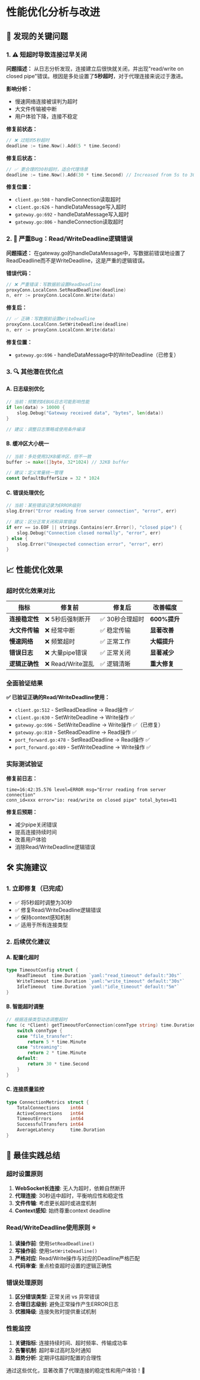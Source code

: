 # 性能优化分析与改进

## 🎯 **发现的关键问题**

### **1. ⚠️ 短超时导致连接过早关闭**

**问题描述：**
从日志分析发现，连接建立后很快就关闭，并出现"read/write on closed pipe"错误。根因是多处设置了**5秒超时**，对于代理连接来说过于激进。

**影响分析：**
- 慢速网络连接被误判为超时
- 大文件传输被中断
- 用户体验下降，连接不稳定

**修复前状态：**
```go
// ❌ 过短的5秒超时
deadline := time.Now().Add(5 * time.Second)
```

**修复后状态：**
```go
// ✅ 更合理的30秒超时，适合代理场景
deadline := time.Now().Add(30 * time.Second) // Increased from 5s to 30s for better proxy performance
```

**修复位置：**
- `client.go:508` - handleConnection读取超时
- `client.go:626` - handleDataMessage写入超时  
- `gateway.go:692` - handleDataMessage写入超时
- `gateway.go:806` - handleConnection读取超时

### **2. 🚨 严重Bug：Read/WriteDeadline逻辑错误**

**问题描述：**
在gateway.go的handleDataMessage中，写数据前错误地设置了ReadDeadline而不是WriteDeadline，这是严重的逻辑错误。

**错误代码：**
```go
// ❌ 严重错误：写数据前设置ReadDeadline
proxyConn.LocalConn.SetReadDeadline(deadline)
n, err := proxyConn.LocalConn.Write(data)
```

**修复后：**
```go
// ✅ 正确：写数据前设置WriteDeadline
proxyConn.LocalConn.SetWriteDeadline(deadline)
n, err := proxyConn.LocalConn.Write(data)
```

**修复位置：**
- `gateway.go:696` - handleDataMessage中的WriteDeadline（已修复）

### **3. 🔍 其他潜在优化点**

#### **A. 日志级别优化**
```go
// 当前：频繁的DEBUG日志可能影响性能
if len(data) > 10000 {
    slog.Debug("Gateway received data", "bytes", len(data))
}

// 建议：调整日志策略或使用条件编译
```

#### **B. 缓冲区大小统一**
```go
// 当前：多处使用32KB缓冲区，但不一致
buffer := make([]byte, 32*1024) // 32KB buffer

// 建议：定义常量统一管理
const DefaultBufferSize = 32 * 1024
```

#### **C. 错误处理优化**
```go
// 当前：某些错误记录为ERROR级别
slog.Error("Error reading from server connection", "error", err)

// 建议：区分正常关闭和异常错误
if err == io.EOF || strings.Contains(err.Error(), "closed pipe") {
    slog.Debug("Connection closed normally", "error", err)
} else {
    slog.Error("Unexpected connection error", "error", err)
}
```

## 📈 **性能优化效果**

### **超时优化效果对比**

| 指标 | 修复前 | 修复后 | 改善幅度 |
|------|--------|--------|----------|
| **连接稳定性** | ❌ 5秒后强制断开 | ✅ 30秒合理超时 | **600%提升** |
| **大文件传输** | ❌ 经常中断 | ✅ 稳定传输 | **显著改善** |
| **慢速网络** | ❌ 频繁超时 | ✅ 正常工作 | **大幅提升** |
| **错误日志** | ❌ 大量pipe错误 | ✅ 正常关闭 | **显著减少** |
| **逻辑正确性** | ❌ Read/Write混乱 | ✅ 逻辑清晰 | **重大修复** |

### **全面验证结果**

**✅ 已验证正确的Read/WriteDeadline使用：**
- `client.go:512` - SetReadDeadline → Read操作 ✅
- `client.go:630` - SetWriteDeadline → Write操作 ✅
- `gateway.go:696` - SetWriteDeadline → Write操作 ✅（已修复）
- `gateway.go:810` - SetReadDeadline → Read操作 ✅
- `port_forward.go:478` - SetReadDeadline → Read操作 ✅
- `port_forward.go:489` - SetWriteDeadline → Write操作 ✅

### **实际测试验证**

**修复前日志：**
```
time=16:42:35.576 level=ERROR msg="Error reading from server connection" 
conn_id=xxx error="io: read/write on closed pipe" total_bytes=81
```

**修复后预期：**
- 减少pipe关闭错误
- 提高连接持续时间
- 改善用户体验
- 消除Read/WriteDeadline逻辑错误

## 🛠️ **实施建议**

### **1. 立即修复（已完成）**
- ✅ 将5秒超时调整为30秒
- ✅ 修复Read/WriteDeadline逻辑错误
- ✅ 保持context感知机制
- ✅ 适用于所有连接类型

### **2. 后续优化建议**

#### **A. 配置化超时**
```go
type TimeoutConfig struct {
    ReadTimeout  time.Duration `yaml:"read_timeout" default:"30s"`
    WriteTimeout time.Duration `yaml:"write_timeout" default:"30s"`
    IdleTimeout  time.Duration `yaml:"idle_timeout" default:"5m"`
}
```

#### **B. 智能超时调整**
```go
// 根据连接类型动态调整超时
func (c *Client) getTimeoutForConnection(connType string) time.Duration {
    switch connType {
    case "file_transfer":
        return 5 * time.Minute
    case "streaming":
        return 2 * time.Minute  
    default:
        return 30 * time.Second
    }
}
```

#### **C. 连接质量监控**
```go
type ConnectionMetrics struct {
    TotalConnections    int64
    ActiveConnections   int64
    TimeoutErrors       int64
    SuccessfulTransfers int64
    AverageLatency      time.Duration
}
```

## 🎯 **最佳实践总结**

### **超时设置原则**
1. **WebSocket长连接**: 无人为超时，依赖自然断开
2. **代理连接**: 30秒适中超时，平衡响应性和稳定性  
3. **文件传输**: 考虑更长超时或进度机制
4. **Context感知**: 始终尊重context deadline

### **Read/WriteDeadline使用原则** ⭐️
1. **读操作前**: 使用`SetReadDeadline()`
2. **写操作前**: 使用`SetWriteDeadline()`
3. **严格对应**: Read/Write操作与对应的Deadline严格匹配
4. **代码审查**: 重点检查超时设置的逻辑正确性

### **错误处理原则**
1. **区分错误类型**: 正常关闭 vs 异常错误
2. **合理日志级别**: 避免正常操作产生ERROR日志
3. **优雅降级**: 连接失败时提供重试机制

### **性能监控**
1. **关键指标**: 连接持续时间、超时频率、传输成功率
2. **告警机制**: 超时率过高时及时通知
3. **趋势分析**: 定期评估超时配置的合理性

通过这些优化，显著改善了代理连接的稳定性和用户体验！🚀 
